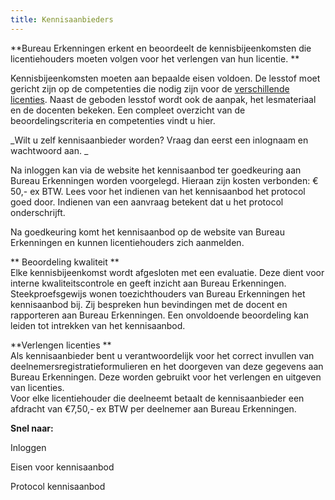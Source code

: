 ```yaml
---
title: Kennisaanbieders
---
```

**Bureau Erkenningen erkent en beoordeelt de kennisbijeenkomsten die licentiehouders moeten volgen voor het verlengen van hun licentie.**

Kennisbijeenkomsten moeten aan bepaalde eisen voldoen. De lesstof moet gericht zijn op de competenties die nodig zijn voor de [verschillende licenties](/licenties/welke-licenties-zijn-er). Naast de geboden lesstof wordt ook de aanpak, het lesmateriaal en de docenten bekeken. Een compleet overzicht van de beoordelingscriteria en competenties vindt u hier.

_Wilt u zelf kennisaanbieder worden? Vraag dan eerst een inlognaam en wachtwoord aan. _

Na inloggen kan via de website het kennisaanbod ter goedkeuring aan Bureau Erkenningen worden voorgelegd. Hieraan zijn kosten verbonden:  € 50,- ex BTW. Lees voor het indienen van het kennisaanbod het protocol goed door. Indienen van een aanvraag betekent dat u het protocol onderschrijft.

Na goedkeuring komt het kennisaanbod op de website van Bureau Erkenningen en kunnen licentiehouders zich aanmelden. 

**Beoordeling kwaliteit**\
Elke kennisbijeenkomst wordt afgesloten met een evaluatie. Deze dient voor interne kwaliteitscontrole en geeft inzicht aan Bureau Erkenningen. Steekproefsgewijs wonen toezichthouders van Bureau Erkenningen het kennisaanbod bij. Zij bespreken hun bevindingen met de docent en rapporteren aan Bureau Erkenningen. Een onvoldoende beoordeling kan leiden tot intrekken van het kennisaanbod. 

**Verlengen licenties**\
Als kennisaanbieder bent u verantwoordelijk voor het correct invullen van deelnemersregistratieformulieren en het doorgeven van deze gegevens aan Bureau Erkenningen. Deze worden gebruikt voor het verlengen en uitgeven van licenties.\
Voor elke licentiehouder die deelneemt betaalt de kennisaanbieder een afdracht van €7,50,- ex BTW per deelnemer aan Bureau Erkenningen. 

**Snel naar:**

Inloggen

Eisen voor kennisaanbod

Protocol kennisaanbod



<link-container>
<link-button link='{"name": "kennis-aanbieder worden","url": "/wat-wij-doen/kennisaanbieders/kennisaanbieder-worden"}'></link-button>
<link-button link='{"name": "Bijeenkomst organiseren","url": "/wat-wij-doen/kennisaanbieders/bijeenkomst-organiseren"}'></link-button>
</link-container>

